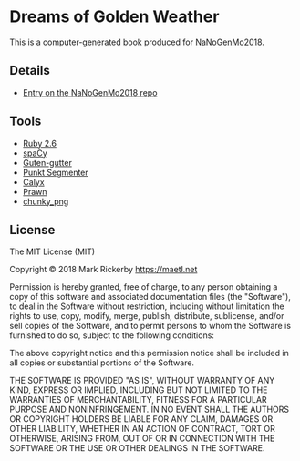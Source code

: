 # Dreams of Golden Weather

This is a computer-generated book produced for [NaNoGenMo2018](https://github.com/NaNoGenMo/2018).

## Details

- [Entry on the NaNoGenMo2018 repo](https://github.com/NaNoGenMo/2018/issues/53)

## Tools

- [Ruby 2.6](https://ruby-lang.org/)
- [spaCy](https://spacy.io/)
- [Guten-gutter](https://github.com/catseye/Guten-gutter)
- [Punkt Segmenter](https://rubygems.org/gems/punkt-segmenter)
- [Calyx](http://github.com/maetl/calyx)
- [Prawn](https://github.com/prawnpdf/prawn)
- [chunky_png](https://rubygems.org/gems/chunky_png)

## License

The MIT License (MIT)

Copyright © 2018 Mark Rickerby https://maetl.net

Permission is hereby granted, free of charge, to any person obtaining a copy of this software and associated documentation files (the "Software"), to deal in the Software without restriction, including without limitation the rights to use, copy, modify, merge, publish, distribute, sublicense, and/or sell copies of the Software, and to permit persons to whom the Software is furnished to do so, subject to the following conditions:

The above copyright notice and this permission notice shall be included in all copies or substantial portions of the Software.

THE SOFTWARE IS PROVIDED "AS IS", WITHOUT WARRANTY OF ANY KIND, EXPRESS OR IMPLIED, INCLUDING BUT NOT LIMITED TO THE WARRANTIES OF MERCHANTABILITY, FITNESS FOR A PARTICULAR PURPOSE AND NONINFRINGEMENT. IN NO EVENT SHALL THE AUTHORS OR COPYRIGHT HOLDERS BE LIABLE FOR ANY CLAIM, DAMAGES OR OTHER LIABILITY, WHETHER IN AN ACTION OF CONTRACT, TORT OR OTHERWISE, ARISING FROM, OUT OF OR IN CONNECTION WITH THE SOFTWARE OR THE USE OR OTHER DEALINGS IN THE SOFTWARE.
